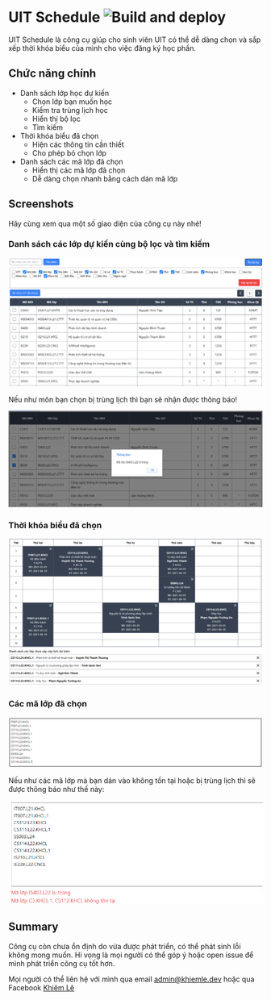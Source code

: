 # UIT Schedule ![Build and deploy](https://github.com/khiemledev/uit-schedule/workflows/Build%20and%20deploy/badge.svg)

UIT Schedule là công cụ giúp cho sinh viên UIT có thể dễ dàng chọn và sắp xếp thời khóa biểu của mình cho việc đăng ký học phần.

## Chức năng chính

- Danh sách lớp học dự kiến
  - Chọn lớp bạn muốn học
  - Kiểm tra trùng lịch học
  - Hiển thị bộ lọc
  - Tìm kiếm
- Thời khóa biểu đã chọn
  - Hiện các thông tin cần thiết
  - Cho phép bỏ chọn lớp
- Danh sách các mã lớp đã chọn
  - Hiển thị các mã lớp đã chọn
  - Dễ dàng chọn nhanh bằng cách dán mã lớp

## Screenshots

Hãy cùng xem qua một số giao diện của công cụ này nhé!

### Danh sách các lớp dự kiến cùng bộ lọc và tìm kiếm

![Classes table](screenshots/classes-table.png)

Nếu như môn bạn chọn bị trùng lịch thì bạn sẽ nhận được thông báo!

![Conflicted class](screenshots/conflicted-class.png)

### Thời khóa biểu đã chọn

![Schedule table](screenshots/schedule-table.png)

### Các mã lớp đã chọn

![Selected classes](screenshots/selected-classes.png)

Nếu như các mã lớp mà bạn dán vào không tồn tại hoặc bị trùng lịch thì sẽ được thông báo như thế này:

![Error messages](screenshots/error-messages.png)

## Summary

Công cụ còn chưa ổn định do vừa được phát triển, có thể phát sinh lỗi không mong muốn. Hi vọng là mọi người có thể góp ý hoặc open issue để mình phát triển công cụ tốt hơn.

Mọi người có thể liên hệ với mình qua email [admin@khiemle.dev](mailto:admin@khiemle.dev?subject=UIT%20Schedule%20Error%20Report&body=H%C3%A3y%20m%C3%B4%20t%E1%BA%A3%20l%E1%BB%97i%20m%C3%A0%20b%E1%BA%A1n%20%C4%91ang%20g%E1%BA%B7p%20ph%E1%BA%A3i.%20N%E1%BA%BFu%20%C4%91%C6%B0%E1%BB%A3c%2C%20h%C3%A3y%20m%C3%B4%20t%E1%BA%A3%20l%E1%BA%A1i%20c%C3%A1c%20thao%20t%C3%A1c%20%C4%91%E1%BB%83%20t%C3%A1i%20hi%E1%BB%87n%20l%E1%BA%A1i%20l%E1%BB%97i%20%C4%91%C3%B3%20%C4%91%E1%BB%83%20m%C3%ACnh%20c%C3%B3%20th%E1%BB%83%20%C4%91%C3%AA%20d%C3%A0ng%20s%E1%BB%ADa%20l%E1%BB%97i.%20C%E1%BA%A3m%20%C6%A1n%20b%E1%BA%A1n!) hoặc qua Facebook [Khiêm Lê](https://khiemle.dev/facebook)
